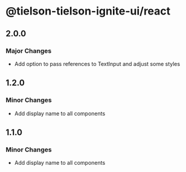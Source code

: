 # @tielson-tielson-ignite-ui/react

## 2.0.0

### Major Changes

- Add option to pass references to TextInput and adjust some styles

## 1.2.0

### Minor Changes

- Add display name to all components

## 1.1.0

### Minor Changes

- Add display name to all components
